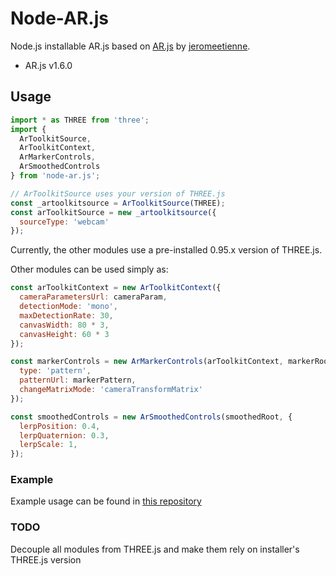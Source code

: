 # Node-AR.js

Node.js installable AR.js based on [AR.js](http://npm.im/ar.js) by [jeromeetienne](https://github.com/jeromeetienne).

- AR.js v1.6.0

## Usage

```js
import * as THREE from 'three';
import {
  ArToolkitSource,
  ArToolkitContext,
  ArMarkerControls,
  ArSmoothedControls
} from 'node-ar.js';

// ArToolkitSource uses your version of THREE.js
const _artoolkitsource = ArToolkitSource(THREE);
const arToolkitSource = new _artoolkitsource({
  sourceType: 'webcam'
});
```

Currently, the other modules use a pre-installed 0.95.x version of THREE.js.

Other modules can be used simply as:

```js
const arToolkitContext = new ArToolkitContext({
  cameraParametersUrl: cameraParam,
  detectionMode: 'mono',
  maxDetectionRate: 30,
  canvasWidth: 80 * 3,
  canvasHeight: 60 * 3
});

const markerControls = new ArMarkerControls(arToolkitContext, markerRoot, {
  type: 'pattern',
  patternUrl: markerPattern,
  changeMatrixMode: 'cameraTransformMatrix'
});

const smoothedControls = new ArSmoothedControls(smoothedRoot, {
  lerpPosition: 0.4,
  lerpQuaternion: 0.3,
  lerpScale: 1,
});
```

### Example
Example usage can be found in [this repository](https://github.com/josephrexme/node-ar-example)

### TODO
Decouple all modules from THREE.js and make them rely on installer's THREE.js version
